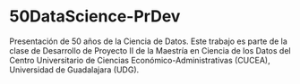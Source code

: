 # 50DataScience-PrDev
Presentación de 50 años de la Ciencia de Datos. Este trabajo es parte de la clase de Desarrollo de Proyecto II de la Maestría en Ciencia de los Datos del Centro Universitario de Ciencias Económico-Administrativas (CUCEA), Universidad de Guadalajara (UDG).
